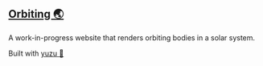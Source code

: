 ## [Orbiting 🌏](https://orbiting.earth)
A work-in-progress website that renders orbiting bodies in a solar system.

Built with [yuzu 🍋](https://github.com/willsonsmith/yuzu)
